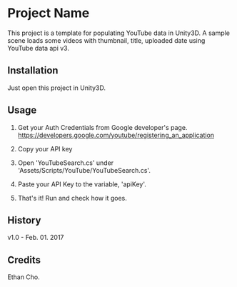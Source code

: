 # Project Name
This project is a template for populating YouTube data in Unity3D.
A sample scene loads some videos with thumbnail, title, uploaded date using YouTube data api v3. 

## Installation
Just open this project in Unity3D.

## Usage
1. Get your Auth Credentials from Google developer's page.
https://developers.google.com/youtube/registering_an_application

2. Copy your API key

3. Open 'YouTubeSearch.cs' under 'Assets/Scripts/YouTube/YouTubeSearch.cs'.

4. Paste your API Key to the variable, 'apiKey'.

5. That's it! Run and check how it goes. 

## History

v1.0 - Feb. 01. 2017 

## Credits

Ethan Cho.
